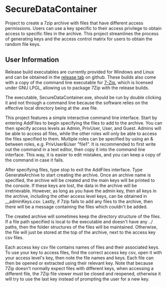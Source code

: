 # SecureDataContainer
 Project to create a 7zip archive with files that have different access permissions. Users can use a key specific to their access privilege to obtain access to specific files in the archive. This project streamlines the process of generating keys and the access control matrix for users to obtain the random file keys.

## User Information
 Release build executables are currently provided for Windows and Linux and can be obtained in the [release tab](https://github.com/TheEmeraldDerpLeader/SecureDataContainer/releases) on github. These builds also come with a copy of the command line executable for [7-Zip](https://www.7-zip.org), which is licensed under GNU LPGL, allowing us to package 7Zip with the release builds.
 
  The executable, SecureDataContainer.exe, should be run by double clicking it and not through a command line because the software relies on the effective local directory being at the .exe file.
 
  This project features a simple interactive command line interface. Start by entering AddFiles to begin specifying the files to add to the archive. You can then specify access levels as Admin, PrivUser, User, and Guest. Admins will be able to access all files, while the other roles will only be able to access the files specified to them. Multiple roles can be specified by using an & between roles, e.g. PrivUser&User "file1". It is recommended to first write out the command in a text editor, then copy it into the command line interface. This way, it is easier to edit mistakes, and you can keep a copy of the command in case it fails.
  
  After specifying files, type stop to exit the AddFiles interface. Type GenerateArchive to start creating the archive. Once an archive name is specified, the archive will be created and the main keys will be printed to the console. If these keys are lost, the data in the archive will be irretrievable. However, as long as you have the admin key, then all keys in the archive, including the other access level keys, can be obtained in __adminKeys.csv. Lastly, if 7zip fails to add any files to the archive, then there will be a message containing the files which couldn't be added.
  
  The created archive will sometimes keep the directory structure of the files. If a file path specified is local to the executable and doesn't have any ../ paths, then the folder structures of the files will be maintained. Otherwise, the file will just be stored at the top of the archive, next to the access key csv files.
  
  Each access key csv file contains names of files and their associated keys. To use your key to access files, find the correct access key csv, open it with your access level's key, then note the file names and keys. Each file can then be opened or extracted using their relevant key. Note that because 7Zip doesn't normally expect files with different keys, when accessing a different file, the 7Zip file viewer must be closed and reopened, otherwise it will try to use the last key instead of prompting the user for a new key.
  